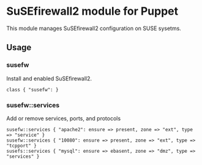 # SuSEfirewall2 module for Puppet

This module manages SuSEfirewall2 configuration on SUSE sysetms.

## Usage

### susefw
Install and enabled SuSEfirewall2.

    class { "susefw": }

### susefw::services
Add or remove services, ports, and protocols

    susefw::services { "apache2": ensure => present, zone => "ext", type => "service" }
    susefw::services { "10080": ensure => present, zone => "ext", type => "tcpport" }
    susefs::services { "mysql": ensure => ebasent, zone => "dmz", type => "services" }

